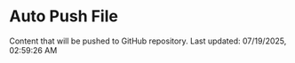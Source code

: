 # Auto Push File

Content that will be pushed to GitHub repository.
Last updated: 07/19/2025, 02:59:26 AM
